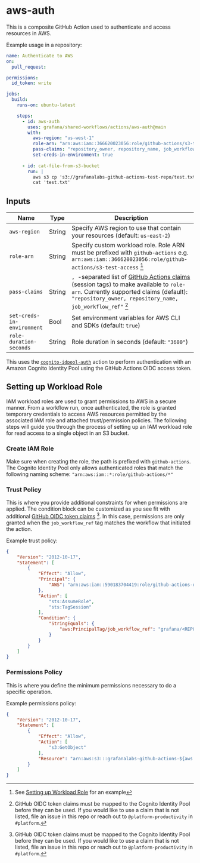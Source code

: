 # aws-auth

This is a composite GitHub Action used to authenticate and access resources in AWS.

Example usage in a repository:

```yaml
name: Authenticate to AWS
on:
  pull_request:

permissions:
  id_token: write

jobs:
  build:
    runs-on: ubuntu-latest

    steps:
      - id: aws-auth
        uses: grafana/shared-workflows/actions/aws-auth@main
        with:
          aws-region: "us-west-1"
          role-arn: "arn:aws:iam::366620023056:role/github-actions/s3-test-access"
          pass-claims: "repository_owner, repository_name, job_workflow_ref"
          set-creds-in-environment: true
      
      - id: cat-file-from-s3-bucket
        run: |
          aws s3 cp 's3://grafanalabs-github-actions-test-repo/test.txt' 'test.txt'
          cat 'test.txt'
```

## Inputs

| Name                       | Type   | Description                                                                                                                                                                           |
|----------------------------|--------|---------------------------------------------------------------------------------------------------------------------------------------------------------------------------------------|
| `aws-region`               | String | Specify AWS region to use that contain your resources (default: `us-east-2`)                                                                                                          |
| `role-arn`                 | String | Specify custom workload role. Role ARN must be prefixed with `github-actions` e.g. `arn:aws:iam::366620023056:role/github-actions/s3-test-access` [^1]                                |
| `pass-claims`              | String | `, `-separated list of [GitHub Actions claims](https://docs.github.com/en/actions/deployment/security-hardening-your-deployments/about-security-hardening-with-openid-connect#understanding-the-oidc-token) (session tags) to make available to `role-arn`. Currently supported claims (default): `"repository_owner, repository_name, job_workflow_ref"` [^2] |
| `set-creds-in-environment` | Bool   | Set environment variables for AWS CLI and SDKs (default: `true`)                                                                                                                      |
| `role-duration-seconds`    | String | Role duration in seconds (default: `"3600"`)                                                                                                                                          |

[^1]: See [Setting up Workload Role](#setting-up-workload-role) for an example
[^2]: GitHub OIDC token claims must be mapped to the Cognito Identity Pool before they can be used. If you would like to use a claim that is not listed, file an issue in this repo or reach out to `@platform-productivity` in `#platform`.

This uses the [`cognito-idpool-auth`](https://github.com/catnekaise/cognito-idpool-auth) action to perform authentication with an Amazon Cognito Identity Pool using the GitHub Actions OIDC access token.

## Setting up Workload Role

IAM workload roles are used to grant permissions to AWS in a secure manner. From a workflow run, once authenticated, the role is granted temporary credentials to access AWS resources permitted by the associated IAM role and attached trust/permission policies. The following steps will guide you through the process of setting up an IAM workload role for read access to a single object in an S3 bucket.

### Create IAM Role

Make sure when creating the role, the path is prefixed with `github-actions`. The Cognito Identity Pool only allows authenticated roles that match the following naming scheme: `"arn:aws:iam::*:role/github-actions/*"`

### Trust Policy

This is where you provide additional constraints for when permissions are applied. The condition block can be customized as you see fit with additional [GitHub OIDC token claims](https://docs.github.com/en/actions/deployment/security-hardening-your-deployments/about-security-hardening-with-openid-connect#understanding-the-oidc-token) [^2].
In this case, permissions are only granted when the `job_workflow_ref` tag matches the workflow that initiated the action.

Example trust policy:
```json
{
    "Version": "2012-10-17",
    "Statement": [
        {
            "Effect": "Allow",
            "Principal": {
                "AWS": "arn:aws:iam::590183704419:role/github-actions-oidc-jump-role"
            },
            "Action": [
                "sts:AssumeRole",
                "sts:TagSession"
            ],
            "Condition": {
                "StringEquals": {
                    "aws:PrincipalTag/job_workflow_ref": "grafana/<REPO>/.github/workflows/<WORKFLOW_FILE>@refs/heads/main"
                }
            }
        }
    ]
}
```

### Permissions Policy

This is where you define the minimum permissions necessary to do a specific operation.

Example permissions policy:
```json
{
    "Version": "2012-10-17",
    "Statement": [
        {
            "Effect": "Allow",
            "Action": [
                "s3:GetObject"
            ],
            "Resource": "arn:aws:s3:::grafanalabs-github-actions-${aws:PrincipalTag/repository_name}/*"
        }
    ]
}
```
